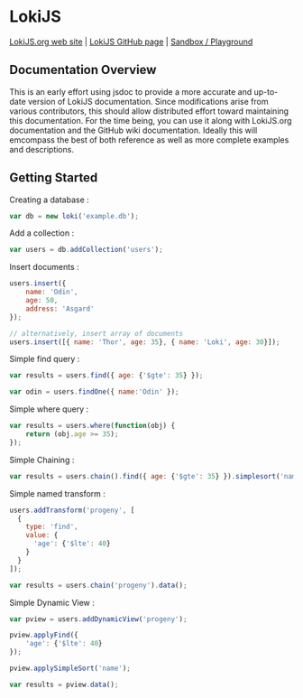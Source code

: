 # LokiJS

[LokiJS.org web site](http://lokijs.org) | 
[LokiJS GitHub page](https://github.com/techfort/LokiJS) | 
[Sandbox / Playground](https://rawgit.com/techfort/LokiJS/master/examples/sandbox/LokiSandbox.htm)

## Documentation Overview

This is an early effort using jsdoc to provide a more accurate and up-to-date version of LokiJS documentation.  Since modifications arise from various contributors, this should allow distributed effort toward 
maintaining this documentation.  For the time being, you can use it along with LokiJS.org documentation and the 
GitHub wiki documentation.  Ideally this will emcompass the best of both reference as well as more complete examples 
and descriptions.

## Getting Started

Creating a database :

```javascript
var db = new loki('example.db');
```

Add a collection :

```javascript
var users = db.addCollection('users');
```

Insert documents :

```javascript
users.insert({
	name: 'Odin',
	age: 50,
	address: 'Asgard'
});

// alternatively, insert array of documents
users.insert([{ name: 'Thor', age: 35}, { name: 'Loki', age: 30}]);
```

Simple find query :

```javascript
var results = users.find({ age: {'$gte': 35} });

var odin = users.findOne({ name:'Odin' });
```

Simple where query :

```javascript
var results = users.where(function(obj) {
	return (obj.age >= 35);
});
```

Simple Chaining :

```javascript
var results = users.chain().find({ age: {'$gte': 35} }).simplesort('name').data();
```

Simple named transform :

```javascript
users.addTransform('progeny', [
  {
    type: 'find',
    value: {
      'age': {'$lte': 40}
    }
  }
]);

var results = users.chain('progeny').data();
```

Simple Dynamic View :

```javascript
var pview = users.addDynamicView('progeny');

pview.applyFind({
	'age': {'$lte': 40}
});

pview.applySimpleSort('name');

var results = pview.data();
```